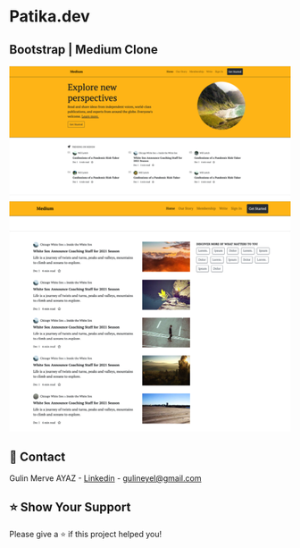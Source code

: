 # Patika.dev

## Bootstrap | Medium Clone

<div >
  <img src="./img/medium1.png" width="600">
  <img src="./img/medium2.png" width="600">
</div>

## 📧 Contact

Gulin Merve AYAZ - [Linkedin](https://www.linkedin.com/in/gulinmerveayaz/) - 
gulineyel@gmail.com

## ⭐️ Show Your Support

Please give a ⭐️ if this project helped you!